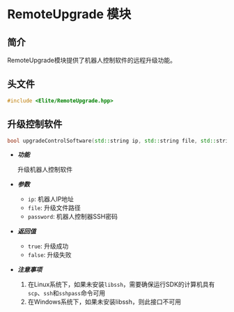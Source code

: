 # RemoteUpgrade 模块

## 简介

RemoteUpgrade模块提供了机器人控制软件的远程升级功能。

## 头文件
```cpp
#include <Elite/RemoteUpgrade.hpp>
```

## 升级控制软件

```cpp
bool upgradeControlSoftware(std::string ip, std::string file, std::string password)
```
- ***功能***

  升级机器人控制软件

- ***参数***

  - `ip`: 机器人IP地址
  - `file`: 升级文件路径
  - `password`: 机器人控制器SSH密码

- ***返回值***

  - `true`: 升级成功
  - `false`: 升级失败

- ***注意事项***

  1. 在Linux系统下，如果未安装`libssh`，需要确保运行SDK的计算机具有`scp`、`ssh`和`sshpass`命令可用
  2. 在Windows系统下，如果未安装libssh，则此接口不可用